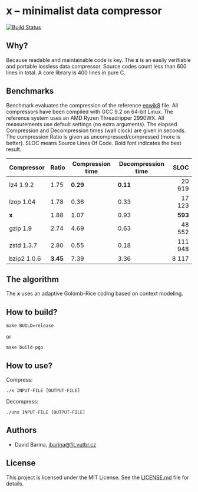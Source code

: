 x &ndash; minimalist data compressor
====================================

[![Build Status](https://travis-ci.org/xbarin02/x-compressor.svg?branch=master)](https://travis-ci.org/xbarin02/x-compressor)

Why?
----

Because readable and maintainable code is key.
The **x** is an easily verifiable and portable lossless data compressor.
Source codes count less than 600 lines in total.
A core library is 400 lines in pure C.

Benchmarks
----------

Benchmark evaluates the compression of the reference [enwik8] file.
All compressors have been compiled with GCC 9.2 on 64-bit Linux.
The reference system uses an AMD Ryzen Threadripper 2990WX.
All measurements use default settings (no extra arguments).
The elapsed Compression and Decompression times (wall clock) are given in seconds.
The compression Ratio is given as uncompressed/compressed (more is better).
SLOC means Source Lines Of Code.
Bold font indicates the best result.

[enwik8]: http://prize.hutter1.net/

|  Compressor             | Ratio    | Compression time | Decompression time | SLOC    |
|  ----------             | -----    | ---------------- | ------------------ | ----:   |
|  lz4 1.9.2              | 1.75     | **0.29**         | **0.11**           |  20 619 |
|  lzop 1.04              | 1.78     | 0.36             | 0.33               |  17 123 |
|  **x**                  | 1.88     | 1.07             | 0.93               | **593** |
|  gzip 1.9               | 2.74     | 4.69             | 0.63               |  48 552 |
|  zstd 1.3.7             | 2.80     | 0.55             | 0.18               | 111 948 |
|  bzip2 1.0.6            | **3.45** | 7.39             | 3.36               |   8 117 |

The algorithm
-------------

The **x** uses an adaptive Golomb-Rice coding based on context modeling.

How to build?
-------------

```
make BUILD=release
```

or

```
make build-pgo
```

How to use?
-----------

Compress:

```
./x INPUT-FILE [OUTPUT-FILE]
```

Decompress:

```
./unx INPUT-FILE [OUTPUT-FILE]
```

Authors
-------

- David Barina, <ibarina@fit.vutbr.cz>

License
-------

This project is licensed under the MIT License.
See the [LICENSE.md](LICENSE.md) file for details.
